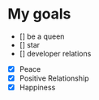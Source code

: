 # My goals
- [] be a queen
- [] star
- [] developer relations
- [x] Peace
- [x] Positive Relationship 
- [x] Happiness
